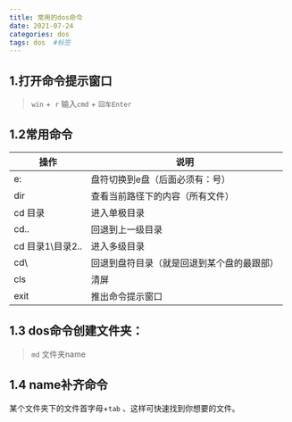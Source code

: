 ```yaml
---
title: 常用的dos命令
date: 2021-07-24
categories: dos
tags: dos  #标签
---
```


## 1.打开命令提示窗口

> `win` +` r`   输入`cmd` + `回车Enter`

## 1.2常用命令

| 操作             | 说明                                       |
| ---------------- | ------------------------------------------ |
| e:               | 盘符切换到e盘（后面必须有：号）            |
| dir              | 查看当前路径下的内容（所有文件）           |
| cd 目录          | 进入单极目录                               |
| cd..             | 回退到上一级目录                           |
| cd 目录1\目录2.. | 进入多级目录                               |
| cd\              | 回退到盘符目录（就是回退到某个盘的最跟部） |
| cls              | 清屏                                       |
| exit             | 推出命令提示窗口                           |

## 1.3 dos命令创建文件夹：

> `md` 文件夹name

## 1.4 name补齐命令

某个文件夹下的文件首字母+`tab` 、这样可快速找到你想要的文件。